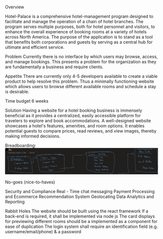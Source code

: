 Overview
 
Hotel-Palace is a comprehensive hotel-management program designed to facilitate and manage the operation of a chain of hotel branches. The program serves multiple purposes, both for hotel personnel and visitors, to enhance the overall experience of booking rooms at a variety of hotels across North America. The purpose of the application is to stand as a tool that benefits both corporations and guests by serving as a central hub for ultimate and efficient service.

Problem 
Currently there is no interface by which users may browse, access, and manage bookings. This presents a problem for the organization as they are fundamentally a business and require clients.

Appetite
There are currently only 4-5 developers available to create a viable product to help resolve this problem. Thus a minimally functioning website which allows users to browse different available rooms and schedule a stay is desirable.  
 
Time budget
6 weeks
 
Solution
Having a website for a hotel booking business is immensely beneficial as it provides a centralized, easily accessible platform for travelers to explore and book accommodations. A well-designed website showcases a hotel's features, amenities, and room options. It enables potential guests to compare prices, read reviews, and view images, thereby making informed decisions.

Breadboarding:
![image](https://github.com/Zoom1120/seg4105_playground/blob/main/Deliverable%201/Assets/bb.jpg)
 
No-goes (nice-to-haves)

Security and Compliance
Real - Time chat messaging 
Payment Processing and Ecommerce
Recommendation System
Geolocating
Data Analytics and Reporting

Rabbit Holes
The website should be built using the react framework
If a back-end is required, it shall be implemented via node js
The card displays for previewing different rooms should be a implemented as a component for ease of duplication
The login system shall require an identification field (e.g. username/email/phone) & a password
